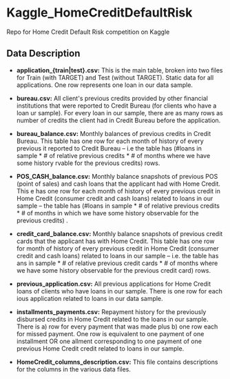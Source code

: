 # Kaggle\_HomeCreditDefaultRisk
Repo for Home Credit Default Risk competition on Kaggle

## Data Description 

- <b>application\_{train|test}.csv:</b> This is the main table, broken into two files for Train (with TARGET) and Test (without TARGET).  Static data
  for all applications. One row represents one loan in our data sample.

- <b>bureau.csv:</b> All client's previous credits provided by other financial institutions that were reported to Credit Bureau (for clients who have
a loan ur sample).  For every loan in our sample, there are as many rows as number of credits the client had in Credit Bureau before the application.

- <b>bureau\_balance.csv:</b> Monthly balances of previous credits in Credit Bureau.  This table has one row for each month of history of every
  previous it reported to Credit Bureau – i.e the table has (#loans in sample * # of relative previous credits * # of months where we have some
history rvable for the previous credits) rows.

- <b>POS\_CASH\_balance.csv:</b> Monthly balance snapshots of previous POS (point of sales) and cash loans that the applicant had with Home Credit.
  This e has one row for each month of history of every previous credit in Home Credit (consumer credit and cash loans) related to loans in our sample
– the table has (#loans in sample * # of relative previous credits * # of months in which we have some history observable for the previous credits) .

- <b>credit\_card\_balance.csv:</b> Monthly balance snapshots of previous credit cards that the applicant has with Home Credit.  This table has one
  row for month of history of every previous credit in Home Credit (consumer credit and cash loans) related to loans in our sample – i.e. the table
has ans in sample * # of relative previous credit cards * # of months where we have some history observable for the previous credit card) rows.

- <b>previous\_application.csv:</b> All previous applications for Home Credit loans of clients who have loans in our sample.  There is one row for
  each ious application related to loans in our data sample.

- <b>installments\_payments.csv:</b> Repayment history for the previously disbursed credits in Home Credit related to the loans in our sample.  There
  is a) row for every payment that was made plus b) one row each for missed payment.  One row is equivalent to one payment of one installment OR one
allment corresponding to one payment of one previous Home Credit credit related to loans in our sample.

- <b>HomeCredit\_columns\_description.csv:</b> This file contains descriptions for the columns in the various data files.

